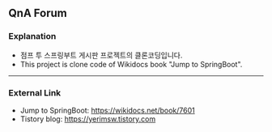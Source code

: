 ## QnA Forum

### Explanation
* 점프 투 스프링부트 게시판 프로젝트의 클론코딩입니다.
* This project is clone code of Wikidocs book "Jump to SpringBoot".
***

### External Link
* Jump to SpringBoot: <https://wikidocs.net/book/7601>
* Tistory blog: <https://yerimsw.tistory.com>